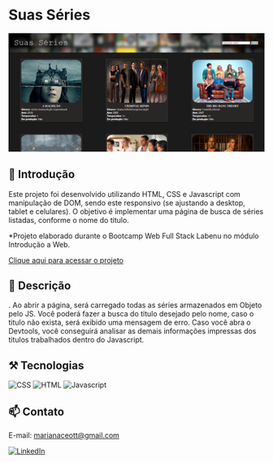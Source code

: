 # Suas Séries

![preview](./icon-suasSeries.png)

## 📄 Introdução

Este projeto foi desenvolvido utilizando HTML, CSS e Javascript com manipulação de DOM, sendo este responsivo (se ajustando a desktop, tablet e celulares). O objetivo é implementar uma página de busca de séries listadas, conforme o nome do titulo.

*Projeto elaborado durante o Bootcamp Web Full Stack Labenu no módulo Introdução a Web.

[Clique aqui para acessar o projeto]()

## 📄 Descrição
. Ao abrir a página, será carregado todas as séries armazenados em Objeto pelo JS. Você poderá fazer a busca do titulo desejado pelo nome, caso o titulo não exista, será exibido uma mensagem de erro. Caso você abra o Devtools, você conseguirá analisar as demais informações impressas dos titulos trabalhados dentro do Javascript.

## ⚒️ Tecnologias 

![CSS](https://img.shields.io/badge/CSS3-1572B6?style=for-the-badge&logo=css3&logoColor=white)
![HTML](https://img.shields.io/badge/HTML5-E34F26?style=for-the-badge&logo=html5&logoColor=white)
![Javascript](https://img.shields.io/badge/JavaScript-323330?style=for-the-badge&logo=javascript&logoColor=F7DF1E)

## 📫 Contato

E-mail: marianaceott@gmail.com

[![LinkedIn](https://img.shields.io/badge/LinkedIn-0077B5?style=for-the-badge&logo=linkedin&logoColor=white)](https://www.linkedin.com/in/mariana-ceotto)